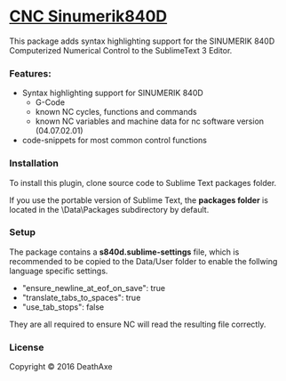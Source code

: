 # [CNC Sinumerik840D](https://github.com/deathaxe/sublime-s840d)

This package adds syntax highlighting support for the
SINUMERIK 840D Computerized Numerical Control to the SublimeText 3 Editor.

### Features:
* Syntax highlighting support for SINUMERIK 840D
	* G-Code
	* known NC cycles, functions and commands
	* known NC variables and machine data for nc software version (04.07.02.01)
* code-snippets for most common control functions

### Installation
To install this plugin, clone source code to Sublime Text packages folder.

If you use the portable version of Sublime Text, the **packages folder**
is located in the \Data\Packages subdirectory by default.

### Setup

The package contains a **s840d.sublime-settings** file, which is recommended
to be copied to the Data/User folder to enable the follwing language specific
settings.

- "ensure_newline_at_eof_on_save": true
- "translate_tabs_to_spaces": true
- "use_tab_stops": false

They are all required to ensure NC will read the resulting file correctly.

### License
Copyright &copy; 2016 DeathAxe
